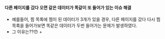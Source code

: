 #### 다른 페이지를 갔다 오면 같은 데이터가 똑같이 또 들어가 있는 이슈 해결
+ 예를들어, 찜 목록에 찜이 된 데이터가 3개가 있을 경우, 다른 페이지를 갔다 다시 찜 목록을 들어가보면 똑같은 데이터가 두번 들어가는 문제가 발생하였다.
+ 그 이유는??😯
  + 
